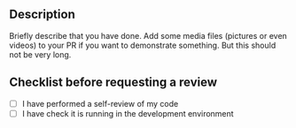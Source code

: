 ## Description

Briefly describe that you have done. Add some media files (pictures or even
videos) to your PR if you want to demonstrate something. But this should not
be very long.

## Checklist before requesting a review

- [ ] I have performed a self-review of my code
- [ ] I have check it is running in the development environment
